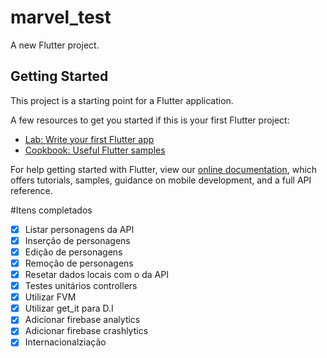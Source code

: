 # marvel_test

A new Flutter project.

## Getting Started

This project is a starting point for a Flutter application.

A few resources to get you started if this is your first Flutter project:

- [Lab: Write your first Flutter app](https://flutter.dev/docs/get-started/codelab)
- [Cookbook: Useful Flutter samples](https://flutter.dev/docs/cookbook)

For help getting started with Flutter, view our
[online documentation](https://flutter.dev/docs), which offers tutorials,
samples, guidance on mobile development, and a full API reference.


#Itens completados
- [x]  Listar personagens da API
- [x]  Inserção de personagens
- [x]  Edição de personagens
- [x]  Remoção de personagens
- [x]  Resetar dados locais com o da API
- [x]  Testes unitários controllers
- [x]  Utilizar FVM
- [x]  Utilizar get_it para D.I
- [x]  Adicionar firebase analytics
- [x]  Adicionar firebase crashlytics
- [x]  Internacionalziação